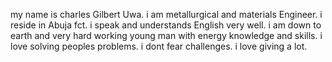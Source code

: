 my name is charles Gilbert Uwa.
i am metallurgical and materials Engineer.
i reside in Abuja fct.
i speak and understands English very well.
i am down to earth and very hard working young man with energy knowledge and skills.
i love solving peoples problems.
i dont fear challenges.
i love giving a lot.
